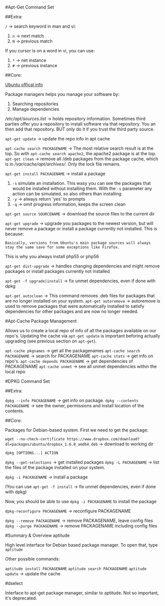#Apt-Get Command Set

##Extra:

`/` -> search keyword in man and vi:
  1. `n` -> next match
  2. `N` -> previous match

If you cursor is on a word in vi, you can use:
  1. `*` -> net instance
  2. `#` -> previous instance


##Core:

[Ubuntu offical info](https://help.ubuntu.com/community/AptGet/Howto)

Package managers helps you manage your software by:
1. Searching repositories
2. Manage dependencies

*/etc/apt/sources.list* -> holds repository information. Sometimes third parties offer you a repository to install software via that repository. You an then add that repository. BUT only do it if you trust the third party source.

`apt-get update` -> update the repo info in apt cache

`apt-cache search PACKAGENAME` -> The most relative search result is at the top. So with `apt-cache search apache2`, the apache2 package is at the top.
`apt-get clean` -> remove all /deb packages from the package cache, which is in */var/cache/apt/archives/*. Only the lock file remains.

`apt-get install PACKAGENAME` -> install a package
  1. `-s` simulate an installation. This wasy you can see the packages that would be installed without installing them. With the `-s` parameter any action can be simulated, so also others than installing
  2. `-y` -> always return 'yes' to prompts
  3. `-q` -> omit progress information, keeps the screen clean

`apt-get source SOURCENAME` -> download the source files to the current dir

`apt-get upgrade` -> upgrade you packages to the newest version, but will never remove a package or install a package currently not installed. This is because:

```
Basically, versions from Ubuntu's main package sources will always stay the same save for some exceptions like Firefox.
```

This is why you always install php55 or php56

`apt-get dist-upgrade` -> handles changing dependencies and might remove packages or install packages currently not installed

`apt-get -f upgrade|install` -> fix unmet dependencies, even if done with dpkg

`apt-get autoclean` -> This command removes .deb files for packages that are no longer installed on your system.
`apt-get autoremove` -> autoremove is used to remove packages that were automatically installed to satisfy dependencies for other packages and are now no longer needed.

#Apt-Cache Package Management

Allows us to create a local repo of info of all the packages available on our repo's. Updating the cache via `apt-get update` is important beforing actually upgrading (see previous section on `apt-get`).

`apt-cache pkgnames` -> get all the packagenames
`apt-cache search PACKAGENAME` -> search for PACKAGENAME
`apt-cache stats` -> get info on repo's.
`apt-cache depends PACKAGENAME` -> get dependencies of PACKAGENAME
`apt-cache unmet` -> see all unmet dependencies within the local repo

#DPKG Command Set

##Extra:

`dpkg --info PACKAGENAME` -> get info on package.
`dpkg --contents PACKAGENAME` -> see the owner, permissions and install location of the contents.

##Core:

Packages for Debian-based system. First we need to get the package:

`wget --no-check-certificate https://www.dropbox.com/download?dl=packages/ubuntu/dropbox_1.6.0_amd64.deb` -> download to working dir

`dpkg [OPTIONS...] ACTION`

`dpkg --get-selections` -> get installed packages
`dpkg -L PACKAGENAME` -> list the files of the package installed on your system.

`dpkg -i PACKAGENAME` -> install a package

(You can use `apt-get -f install` -> fix unmet dependencies, even if done with dpkg)

Now, you should be able to use `dpkg -i PACKAGENAME` to install the package

`dpkg-reconfigure PACKAGENAME` -> reconfigure PACKAGENAME

`dpkg --remove PACKAGENAME` -> remove PACKAGENAME, leave config files
`dpkg --purge PACKAGENAME` -> remove PACKAGENAME including config files 

#Summary & Overview aptitude

High level interface for Debian based package manager. To open that, type `aptitude`

Other possible commands:

`aptitude install PACKAGENAME`
`aptitude search PACKAGENAME`
`aptitude update` -> update the cache

#dselect

Interface to apt-get package manager, similar to aptitude. Not so important, it's deprecated.
